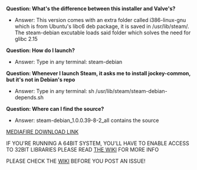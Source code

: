 **Question: What's the difference between this installer and Valve's?**

* Answer: This version comes with an extra folder called i386-linux-gnu which is from Ubuntu's libc6 deb package, it is saved in /usr/lib/steam/. The steam-debian excutable loads said folder which solves the need for glibc 2.15

**Question: How do I launch?**

* Answer: Type in any terminal: steam-debian

**Question: Whenever I launch Steam, it asks me to install jockey-common, but it's not in Debian's repo**

* Answer: Type in any terminal: sh /usr/lib/steam/steam-debian-depends.sh

**Question: Where can I find the source?**

* Answer: steam-debian_1.0.0.39-8-2_all contains the source

[MEDIAFIRE DOWNLOAD LINK](http://www.mediafire.com/?h1cc1heaxtc7j)

IF YOU'RE RUNNING A 64BIT SYSTEM, YOU'LL HAVE TO ENABLE ACCESS TO 32BIT LIBRARIES PLEASE READ [THE WIKI](https://github.com/GhostSquad57/Steam-Installer-for-Wheezy/wiki) FOR MORE INFO

PLEASE CHECK THE [WIKI](https://github.com/GhostSquad57/Steam-Installer-for-Wheezy/wiki) BEFORE YOU POST AN ISSUE!
